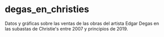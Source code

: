 # degas_en_christies
Datos y gráficas sobre las ventas de las obras del artista Edgar Degas en las subastas de Christie's entre 2007 y principios de 2019.
